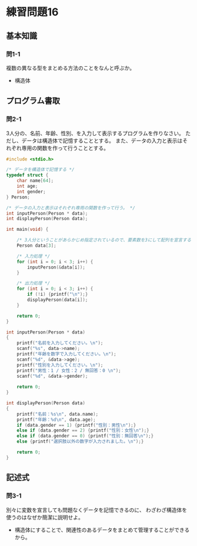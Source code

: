 # 練習問題16

## 基本知識

### 問1-1

複数の異なる型をまとめる方法のことをなんと呼ぶか。

- 構造体

## プログラム書取

### 問2-1

3人分の、名前、年齢、性別、を入力して表示するプログラムを作りなさい。
ただし、データは構造体で記憶することとする。
また、データの入力と表示はそれぞれ専用の関数を作って行うこととする。

```c
#include <stdio.h>

/* データを構造体で記憶する */
typedef struct {
    char name[64];
    int age;
    int gender;
} Person;

/* データの入力と表示はそれぞれ専用の関数を作って行う。 */
int inputPerson(Person * data);
int displayPerson(Person data);

int main(void) {

    /* 3人分ということがあらかじめ指定されているので、要素数を3にして配列を宣言する。 */
    Person data[3];

    /* 入力処理 */
    for (int i = 0; i < 3; i++) {
        inputPerson(&data[i]);
    }

    /* 出力処理 */
    for (int i = 0; i < 3; i++) {
        if (!i) {printf("\n");}
        displayPerson(data[i]);
    }

    return 0;
}

int inputPerson(Person * data)
{
    printf("名前を入力してください。\n");
    scanf("%s", data->name);
    printf("年齢を数字で入力してください。\n");
    scanf("%d", &data->age);
    printf("性別を入力してください。\n");
    printf("男性：1 / 女性：2 / 無回答：0 \n");
    scanf("%d", &data->gender);
    
    return 0;
}

int displayPerson(Person data)
{
    printf("名前：%s\n", data.name);
    printf("年齢：%d\n", data.age);
    if (data.gender == 1) {printf("性別：男性\n");}
    else if (data.gender == 2) {printf("性別：女性\n");}
    else if (data.gender == 0) {printf("性別：無回答\n");}
    else {printf("選択肢以外の数字が入力されました。\n");}

    return 0;
}

```

## 記述式

### 問3-1

別々に変数を宣言しても問題なくデータを記憶できるのに、
わざわざ構造体を使うのはなぜか簡潔に説明せよ。

- 構造体にすることで、関連性のあるデータをまとめて管理することができるから。

